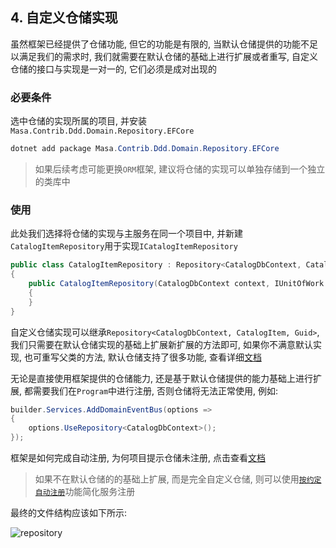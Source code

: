 ## 4. 自定义仓储实现

虽然框架已经提供了仓储功能, 但它的功能是有限的, 当默认仓储提供的功能不足以满足我们的需求时, 我们就需要在默认仓储的基础上进行扩展或者重写, 自定义仓储的接口与实现是一对一的, 它们必须是成对出现的

### 必要条件

选中仓储的实现所属的项目, 并安装`Masa.Contrib.Ddd.Domain.Repository.EFCore`

```powershell
dotnet add package Masa.Contrib.Ddd.Domain.Repository.EFCore
```

> 如果后续考虑可能更换`ORM`框架, 建议将仓储的实现可以单独存储到一个独立的类库中

### 使用

此处我们选择将仓储的实现与主服务在同一个项目中, 并新建`CatalogItemRepository`用于实现`ICatalogItemRepository`

```csharp
public class CatalogItemRepository : Repository<CatalogDbContext, CatalogItem, Guid>, ICatalogItemRepository
{
    public CatalogItemRepository(CatalogDbContext context, IUnitOfWork unitOfWork) : base(context, unitOfWork)
    {
    }
}
```

自定义仓储实现可以继承`Repository<CatalogDbContext, CatalogItem, Guid>`, 我们只需要在默认仓储实现的基础上扩展新扩展的方法即可, 如果你不满意默认实现, 也可重写父类的方法, 默认仓储支持了很多功能, 查看详细[文档](/framework/building-blocks/ddd/repository)

无论是直接使用框架提供的仓储能力, 还是基于默认仓储提供的能力基础上进行扩展, 都需要我们在`Program`中进行注册, 否则仓储将无法正常使用, 例如:

```csharp
builder.Services.AddDomainEventBus(options =>
{
    options.UseRepository<CatalogDbContext>();
});
```

框架是如何完成自动注册, 为何项目提示仓储未注册, 点击查看[文档](/framework/building-blocks/ddd/repository#section-5e3889c195ee9898)

> 如果不在默认仓储的的基础上扩展, 而是完全自定义仓储, 则可以使用[`按约定自动注册`](/framework/utils/extensions/dependency-injection#section-9ad87ea775286cd5)功能简化服务注册

最终的文件结构应该如下所示:

<div>
  <img alt="repository" src="https://s2.loli.net/2023/02/06/FbGLOVINUfXow3S.png"/>
</div>